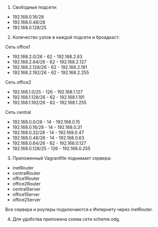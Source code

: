 1. Свободные подсети:
- 192.168.0.16/28
- 192.168.0.48/28
- 192.168.0.128/25

2. Количество узлов в каждой подсети и броадкаст:

Сеть office1
- 192.168.2.0/26   - 62 - 192.168.2.63
- 192.168.2.64/26  - 62 - 192.168.2.127
- 192.168.2.128/26 - 62 - 192.168.2.191
- 192.168.2.192/26 - 62 - 192.168.2.255

Сеть office2
- 192.168.1.0/25   - 126 - 192.168.1.127
- 192.168.1.128/26 - 62  - 192.168.1.191
- 192.168.1.192/26 - 62  - 192.168.1.255

Сеть central
- 192.168.0.0/28   - 14 - 192.168.0.15
- 192.168.0.16/28  - 14 - 192.168.0.31
- 192.168.0.32/28  - 14 - 192.168.0.47
- 192.168.0.48/28  - 14 - 192.168.0.63
- 192.168.0.64/26  - 62 - 192.168.0.127
- 192.168.0.128/25 - 126 - 192.168.0.255

3. Приложенный Vagrantfile поднимает сервера:
- inetRouter
- centralRouter
- office1Router
- office2Router
- centralServer
- office1Server
- office2Server

Все сервера и роутеры подключаются к Интернету через inetRouter.

4. Для удобства приложена схема сети scheme.odg.

